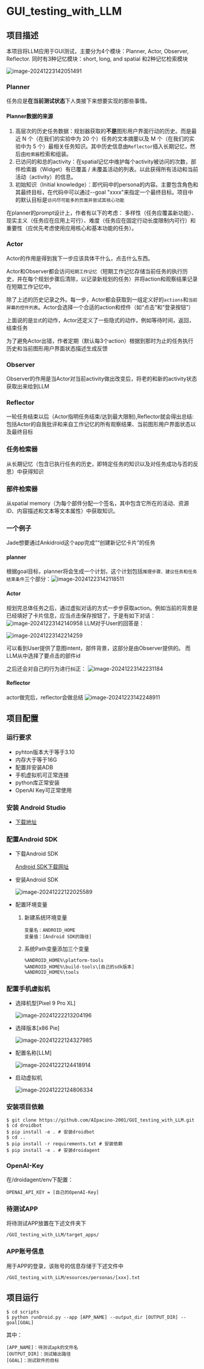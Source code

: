 # GUI_testing_with_LLM

## 项目描述

本项目将LLM应用于GUI测试，主要分为4个模块：Planner, Actor, Observer, Reflector.
同时有3种记忆模块：short, long, and spatial
和2种记忆检索模块

![image-20241223142051491](assets/image-20241223142051491.png)

### Planner

任务应是**在当前测试状态**下人类接下来想要实现的那些事情。

#### Planner数据的来源

1. 高层次的历史任务数据：规划器获取的**不是**图形用户界面行动的历史。而是最近 N 个（在我们的实验中为 20 个）任务的文本摘要以及 M 个（在我们的实验中为 5 个）最相关任务知识。其中历史信息由`Reflector`插入长期记忆，然后由`检索器`检索和组装。
2. 已访问的和总的activity：在spatial记忆中维护每个activity被访问的次数，部件检索器（Widget）有已覆盖 / 未覆盖活动的列表。以此获得所有活动和当前活动（activity）的信息。
3. 初始知识（Initial knowledge）：即代码中的persona的内容。主要包含角色和其最终目标，在代码中可以通过--goal "xxxx"来指定一个最终目标。项目中的默认目标是`访问尽可能多的页面并尝试其核心功能`

在planner的prompt设计上，作者有以下的考虑：
多样性（任务应覆盖新功能）、现实主义（任务应在应用上可行）、难度（任务应在固定行动长度限制内可行）和重要性（应优先考虑使用应用核心和基本功能的任务）。

### Actor

Actor的作用是得到我下一步应该具体干什么，点击什么东西。

Actor和Observer都会访问`短期工作记忆`（短期工作记忆存储当前任务的执行历史，并在每个规划步骤后清除，以记录新规划的任务）并将action和观察结果记录在短期工作记忆中。

除了上述的历史记录之外。每一步，Actor都会获取到一组定义好的`actions`和`当前屏幕的控件列表`。Actor会选择一个合适的action和控件（如“点击”和“登录按钮”）

上面说的是`显式`的动作，Actor还定义了一些隐式的动作，例如等待时间，返回，结束任务

为了避免Actor出错，作者定期（默认每3个action）根据到那时为止的任务执行历史和当前图形用户界面状态描述生成反馈

### Observer

Observer的作用是当Actor对当前activity做出改变后，将老的和新的activity状态获取出来给到LLM

### Reflector

一轮任务结束以后（Actor指明任务结束/达到最大限制),Reflector就会得出总结:包括Actor的自我批评和来自工作记忆的所有观察结果、当前图形用户界面状态以及最终目标

### 任务检索器

从长期记忆（包含已执行任务的历史，即特定任务的知识以及对任务成功与否的反思）中获得知识

### 部件检索器

从spatial memory（为每个部件分配一个签名，其中包含它所在的活动、资源 ID、内容描述和文本等文本属性）中获取知识。

### 一个例子

Jade想要通过Ankidroid这个app完成““创建新记忆卡片”的任务

#### planner

根据goal目标，planner将会生成一个计划，这个计划包括`推理步骤、建议任务和任务结束条件`三个部分：![image-20241223142118511](assets/image-20241223142118511.png)

#### Actor

规划完总体任务之后，通过虚拟对话的方式一步步获取action。例如当前的背景是已经填好了卡片信息，应当点击保存按钮了，于是有如下对话：
![image-20241223142140958](assets/image-20241223142140958.png)
LLM对于User的回答是：

![image-20241223142214259](assets/image-20241223142214259.png)

可以看到User提供了意图intent，部件背景，这部分是由Observer提供的。
而LLM从中选择了要点击的部件id

之后还会对自己的行为进行纠正：
![image-20241223142231184](assets/image-20241223142231184.png)

#### Reflector

actor做完后，reflector会做总结
![image-20241223142248911](assets/image-20241223142248911.png)



## 项目配置

### 运行要求

- pyhton版本大于等于3.10
- 内存大于等于16G
- 配置并安装ADB
- 手机虚拟机可正常连接
- python库正常安装
- OpenAI Key可正常使用

### 安装 Android Studio

- [下载地址](#https://developer.android.com/studio?hl=zh-cn)

### 配置Android SDK

- 下载Android SDK

  [Android SDK下载网址](https://www.androiddevtools.cn/) 

- 安装Android SDK

  ![image-20241222122025589](assets/image-20241222122025589-17348454422781.png)

- 配置环境变量

  1. 新建系统环境变量

     ```
     变量名：ANDROID_HOME
     变量值：[Android SDK的路径]
     ```

  2. 系统Path变量添加三个变量

     ```
     %ANDROID_HOME%\platform-tools
     %ANDROID_HOME%\build-tools\[自己的sdk版本]
     %ANDROID_HOME%\tools
     ```

### 配置手机虚拟机

- 选择机型[Pixel 9 Pro XL]

  ![image-20241222213204196](assets/image-20241222213204196.png)

- 选择版本[x86 Pie]

  ![image-20241222124327985](assets/image-20241222124327985-17348454749035.png)

- 配置名称[LLM]

  ![image-20241222124418914](assets/image-20241222124418914-17348454819257.png)

- 启动虚拟机

  ![image-20241222124806334](assets/image-20241222124806334-173484549634111.png)

### 安装项目依赖

```
$ git clone https://github.com/AIpacino-2001/GUI_testing_with_LLM.git
$ cd droidbot
$ pip install -e . # 安装droidbot
$ cd ..
$ pip install -r requirements.txt # 安装依赖
$ pip install -e . # 安装droidagent
```

### OpenAI-Key

在/droidagent/env下配置：

```
OPENAI_API_KEY = [自己的OpenAI-Key]
```

### 待测试APP

将待测试APP放置在下述文件夹下

```
/GUI_testing_with_LLM/target_apps/
```

### APP账号信息

用于APP的登录，该账号的信息存储于下述文件中

```
/GUI_testing_with_LLM/esources/personas/[xxx].txt
```



## 项目运行

```
$ cd scripts
$ python runDroid.py --app [APP_NAME] --output_dir [OUTPUT_DIR] --goal[GOAL]
```

其中：

```
[APP_NAME]：待测试apk的文件名
[OUTPUT_DIR]：测试输出路径
[GOAL]：测试软件的目标
```

